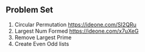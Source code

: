 ## Problem Set

1. Circular Permutation https://ideone.com/SI2QRu
2. Largest Num Formed https://ideone.com/x7uXeG
3. Remove Largest Prime
4. Create Even Odd lists
